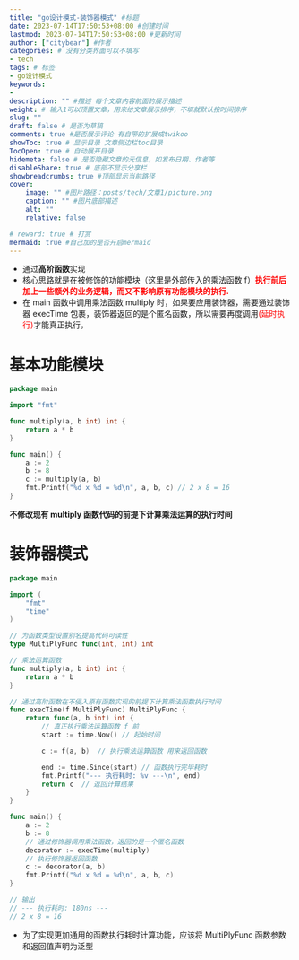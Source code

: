 ```yaml
---
title: "go设计模式-装饰器模式" #标题
date: 2023-07-14T17:50:53+08:00 #创建时间
lastmod: 2023-07-14T17:50:53+08:00 #更新时间
author: ["citybear"] #作者
categories: # 没有分类界面可以不填写
- tech
tags: # 标签
- go设计模式
keywords: 
- 
description: "" #描述 每个文章内容前面的展示描述
weight: # 输入1可以顶置文章，用来给文章展示排序，不填就默认按时间排序
slug: ""
draft: false # 是否为草稿
comments: true #是否展示评论 有自带的扩展成twikoo
showToc: true # 显示目录 文章侧边栏toc目录
TocOpen: true # 自动展开目录
hidemeta: false # 是否隐藏文章的元信息，如发布日期、作者等
disableShare: true # 底部不显示分享栏
showbreadcrumbs: true #顶部显示当前路径
cover:
    image: "" #图片路径：posts/tech/文章1/picture.png
    caption: "" #图片底部描述
    alt: ""
    relative: false

# reward: true # 打赏
mermaid: true #自己加的是否开启mermaid
---
```

- 通过**高阶函数**实现
- 核心思路就是在被修饰的功能模块（这里是外部传入的乘法函数 f）**<font color="red">执行前后加上一些额外的业务逻辑，而又不影响原有功能模块的执行.</font>**
- 在 main 函数中调用乘法函数 multiply 时，如果要应用装饰器，需要通过装饰器 execTime 包裹，装饰器返回的是个匿名函数，所以需要再度调用<font color="red">(延时执行)</font>才能真正执行，
# 基本功能模块
``` go
package main

import "fmt"

func multiply(a, b int) int {
    return a * b
}

func main() {
    a := 2
    b := 8
    c := multiply(a, b)
    fmt.Printf("%d x %d = %d\n", a, b, c) // 2 x 8 = 16
}
```
**不修改现有 multiply 函数代码的前提下计算乘法运算的执行时间**

# 装饰器模式
``` go
package main

import (
    "fmt"
    "time"
)

// 为函数类型设置别名提高代码可读性
type MultiPlyFunc func(int, int) int

// 乘法运算函数
func multiply(a, b int) int {
    return a * b
}

// 通过高阶函数在不侵入原有函数实现的前提下计算乘法函数执行时间
func execTime(f MultiPlyFunc) MultiPlyFunc {
    return func(a, b int) int {
        // 真正执行乘法运算函数 f 前
        start := time.Now() // 起始时间

        c := f(a, b)  // 执行乘法运算函数 用来返回函数

        end := time.Since(start) // 函数执行完毕耗时
        fmt.Printf("--- 执行耗时: %v ---\n", end)
        return c  // 返回计算结果
    }
}

func main() {
    a := 2
    b := 8
    // 通过修饰器调用乘法函数，返回的是一个匿名函数
    decorator := execTime(multiply)
    // 执行修饰器返回函数
    c := decorator(a, b)
    fmt.Printf("%d x %d = %d\n", a, b, c)
}

// 输出
// --- 执行耗时: 180ns ---
// 2 x 8 = 16
```
- 为了实现更加通用的函数执行耗时计算功能，应该将 MultiPlyFunc 函数参数和返回值声明为泛型